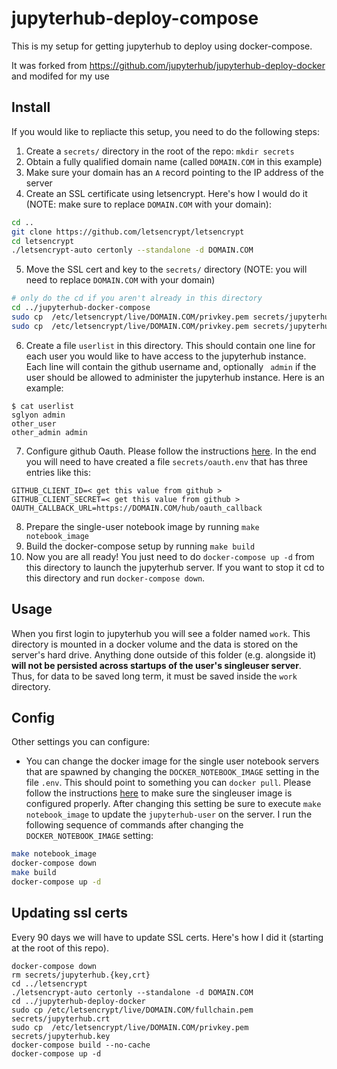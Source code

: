 # jupyterhub-deploy-compose

This is my setup for getting jupyterhub to deploy using docker-compose.

It was forked from https://github.com/jupyterhub/jupyterhub-deploy-docker and modifed for my use

## Install

If you would like to repliacte this setup, you need to do the following steps:

1. Create a `secrets/` directory in the root of the repo: `mkdir secrets`
2. Obtain a fully qualified domain name (called `DOMAIN.COM` in this example)
3. Make sure your domain has an `A` record pointing to the IP address of the server
4. Create an SSL certificate using letsencrypt. Here's how I would do it (NOTE: make sure to replace `DOMAIN.COM` with your domain):
```bash
cd ..
git clone https://github.com/letsencrypt/letsencrypt
cd letsencrypt
./letsencrypt-auto certonly --standalone -d DOMAIN.COM
```
5. Move the SSL cert and key to the `secrets/` directory (NOTE: you will need to replace `DOMAIN.COM` with your domain)
```bash
# only do the cd if you aren't already in this directory
cd ../jupyterhub-docker-compose
sudo cp  /etc/letsencrypt/live/DOMAIN.COM/privkey.pem secrets/jupyterhub.key
sudo cp  /etc/letsencrypt/live/DOMAIN.COM/privkey.pem secrets/jupyterhub.key
```
6. Create a file `userlist` in this directory. This should contain one line for each user you would like to have access to the jupyterhub instance. Each line will contain the github username and, optionally ` admin` if the user should be allowed to administer the jupyterhub instance. Here is an example:
```
$ cat userlist                                                                                                                                                                                                                                                                                                          
sglyon admin
other_user
other_admin admin
```
7. Configure github Oauth. Please follow the instructions [here](https://github.com/jupyterhub/jupyterhub-deploy-docker/tree/96e41209e518bcef839fcb866c7b8ed968c8d736#authenticator-setup). In the end you will need to have created a file `secrets/oauth.env` that has three entries like this:
```
GITHUB_CLIENT_ID=< get this value from github >
GITHUB_CLIENT_SECRET=< get this value from github >
OAUTH_CALLBACK_URL=https://DOMAIN.COM/hub/oauth_callback
```
8. Prepare the single-user notebook image by running `make notebook_image`
9. Build the docker-compose setup by running `make build`
10. Now you are all ready! You just need to do `docker-compose up -d` from this directory to launch the jupyterhub server. If you want to stop it cd to this directory and run `docker-compose down`. 

## Usage

When you first login to jupyterhub you will see a folder named `work`. This directory is mounted in a docker volume and the data is stored on the server's hard drive. Anything done outside of this folder (e.g. alongside it) **will not be persisted across startups of the user's singleuser server**. Thus, for data to be saved long term, it must be saved inside the `work` directory.


## Config

Other settings you can configure:

- You can change the docker image for the single user notebook servers that are spawned by changing the `DOCKER_NOTEBOOK_IMAGE` setting in the file `.env`. This should point to something you can `docker pull`. Please follow the instructions [here](https://github.com/jupyterhub/jupyterhub-deploy-docker/tree/96e41209e518bcef839fcb866c7b8ed968c8d736#how-do-i-specify-the-notebook-server-image-to-spawn-for-users) to make sure the singleuser image is configured properly. After changing this setting be sure to execute `make notebook_image` to update the `jupyterhub-user` on the server. I run the following sequence of commands after changing the `DOCKER_NOTEBOOK_IMAGE` setting:
```bash
make notebook_image
docker-compose down
make build
docker-compose up -d
```

## Updating ssl certs

Every 90 days we will have to update SSL certs. Here's how I did it (starting at the root of this repo).

```shell
docker-compose down
rm secrets/jupyterhub.{key,crt}
cd ../letsencrypt
./letsencrypt-auto certonly --standalone -d DOMAIN.COM
cd ../jupyterhub-deploy-docker
sudo cp /etc/letsencrypt/live/DOMAIN.COM/fullchain.pem secrets/jupyterhub.crt
sudo cp  /etc/letsencrypt/live/DOMAIN.COM/privkey.pem secrets/jupyterhub.key
docker-compose build --no-cache
docker-compose up -d
```
